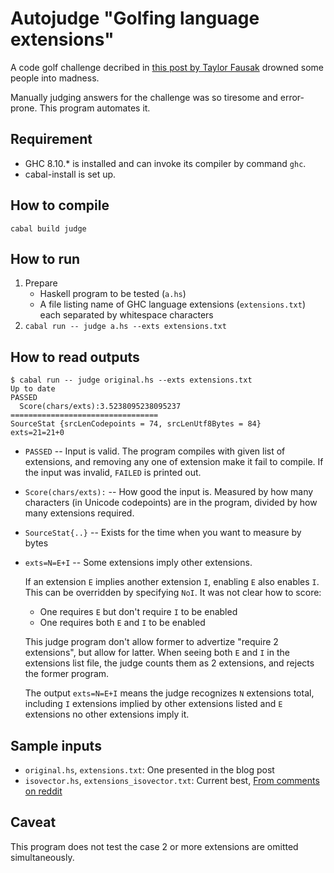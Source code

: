 # Autojudge "Golfing language extensions"

A code golf challenge decribed in [this post by Taylor Fausak](https://dev.to/tfausak/golfing-language-extensions-2obl)
drowned some people into madness.

Manually judging answers for the challenge was so tiresome and error-prone.
This program automates it.

## Requirement

* GHC 8.10.* is installed and can invoke its compiler by command `ghc`.
* cabal-install is set up.

## How to compile

`cabal build judge`

## How to run

1. Prepare
   * Haskell program to be tested (`a.hs`)
   * A file listing name of GHC language extensions (`extensions.txt`) each separated by whitespace characters
2. `cabal run -- judge a.hs --exts extensions.txt`

## How to read outputs

```
$ cabal run -- judge original.hs --exts extensions.txt
Up to date
PASSED
  Score(chars/exts):3.5238095238095237
=================================
SourceStat {srcLenCodepoints = 74, srcLenUtf8Bytes = 84}
exts=21=21+0
```

* `PASSED` -- Input is valid. The program compiles with given list of extensions, and
  removing any one of extension make it fail to compile. If the input was invalid, `FAILED` is printed out.
* `Score(chars/exts):` -- How good the input is. Measured by how many characters (in Unicode codepoints)
  are in the program, divided by how many extensions required.
* `SourceStat{..}` -- Exists for the time when you want to measure by bytes
* `exts=N=E+I` -- Some extensions imply other extensions.
  
  If an extension `E` implies another extension `I`, enabling `E` also enables `I`.
  This can be overridden by specifying `NoI`. It was not clear how to score:
  
  * One requires `E` but don't require `I` to be enabled
  * One requires both `E` and `I` to be enabled
  
  This judge program don't allow former to advertize "require 2 extensions", but allow for latter.
  When seeing both `E` and `I` in the extensions list file, the judge counts them as 2 extensions,
  and rejects the former program.
  
  The output `exts=N=E+I` means the judge recognizes `N` extensions total, including `I` extensions
  implied by other extensions listed and `E` extensions no other extensions imply it.

## Sample inputs

* `original.hs`, `extensions.txt`: One presented in the blog post
* `isovector.hs`, `extensions_isovector.txt`: Current best, [From comments on reddit](https://www.reddit.com/r/haskell/comments/hzz8g5/golfing_language_extensions/fzos0eu/)

## Caveat

This program does not test the case
2 or more extensions are omitted simultaneously.

